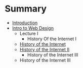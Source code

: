 # Summary

* [Introduction](README.md)
* [Intro to Web Design](intro_to_web_design.md)
   * Lecture I
       * History Of the Internet I
   * [History of the Internet](history_of_the_internet.md)
   * [History of the Internet II](history_of_the_internet_ii.md)
       * History of the Internet III
   * History of the Internet III

